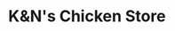 ---
title: "K&N's Chicken Store"
url: /hydrabd/kandns-chicken-store-chandni-cinema-road/
shop: shop
---